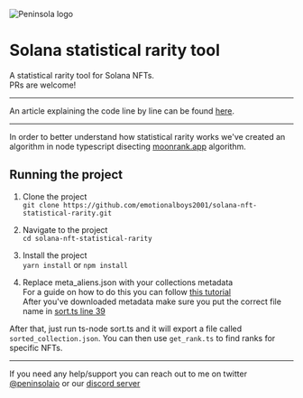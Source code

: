 ![Peninsola logo](https://i.imgur.com/Ct76bhy.png)
# Solana statistical rarity tool
A statistical rarity tool for Solana NFTs.\
PRs are welcome!

---

An article explaining the code line by line can be found [here](https://medium.com/@peninsolaio/reverse-engineering-moonranks-absolute-rarity-algorithm-in-typescript-891c09762f44).

---
In order to better understand how statistical rarity works we've created an algorithm in node typescript disecting [moonrank.app](https://moonrank.app/) algorithm.

## Running the project

1. Clone the project \
`git clone https://github.com/emotionalboys2001/solana-nft-statistical-rarity.git`

2. Navigate to the project \
`cd solana-nft-statistical-rarity`

3. Install the project \
`yarn install` or `npm install`

4. Replace meta_aliens.json with your collections metadata \
For a guide on how to do this you can follow [this tutorial](https://medium.com/@peninsolaio/how-to-get-a-mint-list-and-token-metadata-from-any-solana-nft-collection-6bca875fcc31) \
After you've downloaded metadata make sure you put the correct file name in [sort.ts line 39](https://github.com/emotionalboys2001/solana-nft-statistical-rarity/blob/9fb9abb9b57ab72ec5a30b43ffb15d8c06303374/sort.ts#L39)

After that, just run ts-node sort.ts and it will export a file called `sorted_collection.json`. You can then use `get_rank.ts` to find ranks for specific NFTs.

---
If you need any help/support you can reach out to me on twitter [@peninsolaio](https://twitter.com/peninsolaio) or our [discord server](https://discord.gg/YZ3XNGxYP9)
